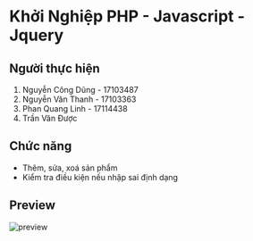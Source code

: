 # Khởi Nghiệp PHP - Javascript - Jquery

## Người thực hiện
1. Nguyễn Công Dũng - 17103487
2. Nguyễn Văn Thanh - 17103363
3. Phan Quang Linh - 17114438
4. Trần Văn Được

## Chức năng
+ Thêm, sửa, xoá sản phẩm
+ Kiểm tra điều kiện nếu nhập sai định dạng

## Preview
![preview](https://raw.githubusercontent.com/HUBT-TH22-06/KhoinghiepPHP/master/preview.png)
